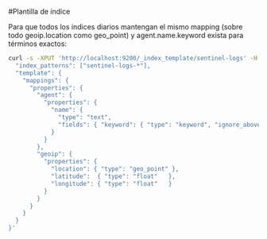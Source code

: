 #Plantilla de índice

Para que todos los índices diarios mantengan el mismo mapping (sobre todo geoip.location como geo_point) y agent.name.keyword exista para términos exactos:

```bash
curl -s -XPUT 'http://localhost:9200/_index_template/sentinel-logs' -H 'Content-Type: application/json' -d '{
  "index_patterns": ["sentinel-logs-*"],
  "template": {
    "mappings": {
      "properties": {
        "agent": {
          "properties": {
            "name": {
              "type": "text",
              "fields": { "keyword": { "type": "keyword", "ignore_above": 256 } }
            }
          }
        },
        "geoip": {
          "properties": {
            "location": { "type": "geo_point" },
            "latitude":  { "type": "float"   },
            "longitude": { "type": "float"   }
          }
        }
      }
    }
  }
}'

```